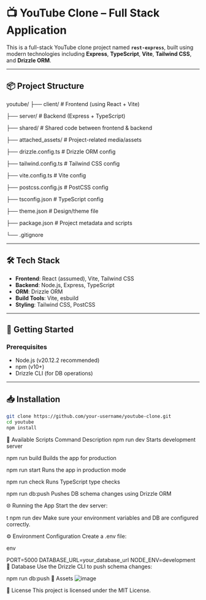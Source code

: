 # 📺 YouTube Clone – Full Stack Application

This is a full-stack YouTube clone project named **`rest-express`**, built using modern technologies including **Express**, **TypeScript**, **Vite**, **Tailwind CSS**, and **Drizzle ORM**.

---

## 📦 Project Structure

youtube/
├── client/ # Frontend (using React + Vite)

├── server/ # Backend (Express + TypeScript)

├── shared/ # Shared code between frontend & backend

├── attached_assets/ # Project-related media/assets

├── drizzle.config.ts # Drizzle ORM config

├── tailwind.config.ts # Tailwind CSS config

├── vite.config.ts # Vite config

├── postcss.config.js # PostCSS config

├── tsconfig.json # TypeScript config

├── theme.json # Design/theme file

├── package.json # Project metadata and scripts

└── .gitignore


---

## 🛠️ Tech Stack

- **Frontend**: React (assumed), Vite, Tailwind CSS
- **Backend**: Node.js, Express, TypeScript
- **ORM**: Drizzle ORM
- **Build Tools**: Vite, esbuild
- **Styling**: Tailwind CSS, PostCSS

---

## 🚀 Getting Started

### Prerequisites

- Node.js (v20.12.2 recommended)
- npm (v10+)
- Drizzle CLI (for DB operations)

---

## 📥 Installation

```bash
git clone https://github.com/your-username/youtube-clone.git
cd youtube
npm install
```
📌 Available Scripts
Command	Description
npm run dev	Starts development server

npm run build	Builds the app for production

npm run start	Runs the app in production mode

npm run check	Runs TypeScript type checks

npm run db:push	Pushes DB schema changes using Drizzle ORM

🌐 Running the App
Start the dev server:

t
npm run dev
Make sure your environment variables and DB are configured correctly.

⚙️ Environment Configuration
Create a .env file:

env

PORT=5000
DATABASE_URL=your_database_url
NODE_ENV=development
🧰 Database
Use the Drizzle CLI to push schema changes:


npm run db:push
📸 Assets
![image](https://github.com/user-attachments/assets/7a28c210-adfe-4e13-b440-895b234b2aae)

🧾 License
This project is licensed under the MIT License.

